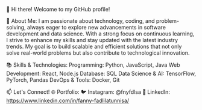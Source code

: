 👋 Hi there! Welcome to my GitHub profile!

🚀 About Me:
I am passionate about technology, coding, and problem-solving, always eager to explore new advancements in software development and data science. With a strong focus on continuous learning, I strive to enhance my skills and stay updated with the latest industry trends. My goal is to build scalable and efficient solutions that not only solve real-world problems but also contribute to technological innovation.

📚 Skills & Technologies:
Programming: Python, JavaScript, Java
Web Development: React, Node.js
Database: SQL
Data Science & AI: TensorFlow, PyTorch, Pandas
DevOps & Tools: Docker, Git

📫 Let's Connect!
🌐 Portfolio: 
🐦 Instagram: @fnyfdlsa
💼 LinkedIn: https://www.linkedin.com/in/fanny-fadlilatunnisa/
